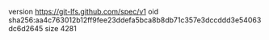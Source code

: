 version https://git-lfs.github.com/spec/v1
oid sha256:aa4c763012b12ff9fee23ddefa5bca8b8db71c357e3dccddd3e54063dc6d2645
size 4281
